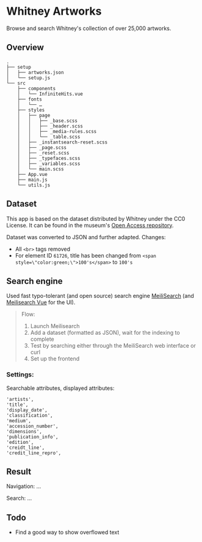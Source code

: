 # Whitney Artworks

Browse and search Whitney's collection of over 25,000 artworks.

## Overview

```
.
├── setup
│   ├── artworks.json
│   └── setup.js
└── src
    ├── components
    │   └── InfiniteHits.vue
    ├── fonts
    │   └── …
    ├── styles
    │   ├── page
    │   │   ├── _base.scss
    │   │   ├── _header.scss
    │   │   ├── _media-rules.scss
    │   │   └── _table.scss
    │   ├── _instantsearch-reset.scss
    │   ├── _page.scss
    │   ├── _reset.scss
    │   ├── _typefaces.scss
    │   ├── _variables.scss
    │   └── main.scss
    ├── App.vue
    ├── main.js
    └── utils.js
```

## Dataset

This app is based on the dataset distributed by Whitney under the CC0 License. It can be found in the museum's [Open Access repository](https://github.com/whitneymuseum/open-access/).

Dataset was converted to JSON and further adapted. Changes:
- All `<br>` tags removed
- For element ID `61726`, title has been changed from `<span style=\"color:green;\">100's</span>` to `100's`

## Search engine

Used fast typo-tolerant (and open source) search engine [MeiliSearch](https://github.com/meilisearch/MeiliSearch) (and [Meilisearch Vue](https://github.com/meilisearch/meilisearch-vue) for the UI).

> Flow:  
> 1. Launch Meilisearch
> 2. Add a dataset (formatted as JSON), wait for the indexing to complete
> 3. Test by searching either through the MeiliSearch web interface or curl
> 4. Set up the frontend

### Settings:

Searchable attributes, displayed attributes:
```
'artists',
'title',
'display_date',
'classification',
'medium',
'accession_number',
'dimensions',
'publication_info',
'edition',
'creidt_line',
'credit_line_repro',
```

## Result

Navigation: …

Search: …

## Todo

- Find a good way to show overflowed text
